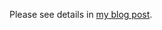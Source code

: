 Please see details in [my blog post](https://blog.codingecho.com/2018/03/25/multi-categorical-text-classification-with-lstm/).
